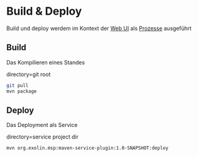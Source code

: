 # Build & Deploy
Build und deploy werdem im Kontext der [Web UI](web-ui.md) als [Prozesse](web-ui-process.md) ausgeführt

## Build
Das Kompilieren eines Standes

directory=git root
```bash
git pull
mvn package
```

## Deploy
Das Deployment als Service

directory=service project dir
```
mvn org.exolin.msp:maven-service-plugin:1.0-SNAPSHOT:deploy
```
